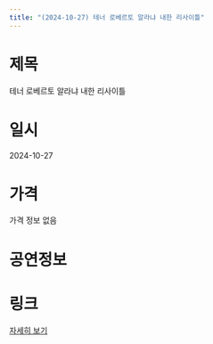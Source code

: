 ```yaml
---
title: "(2024-10-27) 테너 로베르토 알라냐 내한 리사이틀"
---
```


# 제목
테너 로베르토 알라냐 내한 리사이틀

# 일시
2024-10-27

# 가격
가격 정보 없음

# 공연정보
  
  


# 링크
[자세히 보기](https://www.sac.or.kr/site/main/show/show_view?SN=66625 "https://www.sac.or.kr/site/main/show/show_view?SN=66625")
